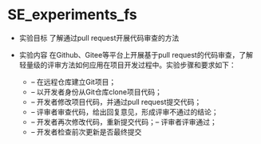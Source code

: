 # SE_experiments_fs
- 实验目标
    了解通过pull request开展代码审查的方法
    
- 实验内容
在Github、Gitee等平台上开展基于pull request的代码审查，了解轻量级的评审方法如何应用在项目开发过程中。实验步骤和要求如下：
    - – 在远程仓库建立Git项目；
    - – 以开发者身份从Git仓库clone项目代码；
    - – 开发者修改项目代码，并通过pull request提交代码；
    - – 评审者审查代码，给出回复意见，形成评审不通过的结论；
    - – 开发者再次修改代码，重新提交代码；– 评审者评审通过；
    - – 开发者检查前次更新是否最终提交
